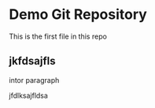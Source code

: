 # Demo Git Repository

This is the first file in this repo

## jkfdsajfls


intor paragraph


jfdlksajfldsa 

